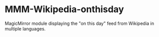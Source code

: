 # MMM-Wikipedia-onthisday
MagicMirror module displaying the "on this day" feed from Wikipedia in multiple languages.
